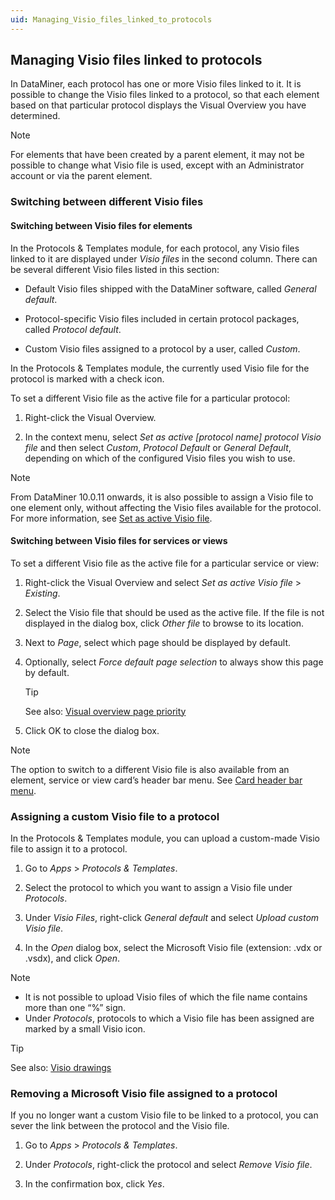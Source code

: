 ```yaml
---
uid: Managing_Visio_files_linked_to_protocols
---
```


## Managing Visio files linked to protocols

In DataMiner, each protocol has one or more Visio files linked to it. It is possible to change the Visio files linked to a protocol, so that each element based on that particular protocol displays the Visual Overview you have determined.

> [!NOTE]
> For elements that have been created by a parent element, it may not be possible to change what Visio file is used, except with an Administrator account or via the parent element.

### Switching between different Visio files

#### Switching between Visio files for elements

In the Protocols & Templates module, for each protocol, any Visio files linked to it are displayed under *Visio files* in the second column. There can be several different Visio files listed in this section:

- Default Visio files shipped with the DataMiner software, called *General default*.

- Protocol-specific Visio files included in certain protocol packages, called *Protocol default*.

- Custom Visio files assigned to a protocol by a user, called *Custom*.

In the Protocols & Templates module, the currently used Visio file for the protocol is marked with a check icon.

To set a different Visio file as the active file for a particular protocol:

1. Right-click the Visual Overview.

2. In the context menu, select *Set as active \[protocol name\] protocol Visio file* and then select *Custom*, *Protocol Default* or *General Default*, depending on which of the configured Visio files you wish to use.

> [!NOTE]
> From DataMiner 10.0.11 onwards, it is also possible to assign a Visio file to one element only, without affecting the Visio files available for the protocol. For more information, see [Set as active Visio file](../visio/Editing_a_visual_overview_in_DataMiner_Cube.md#set-as-active-visio-file).

#### Switching between Visio files for services or views

To set a different Visio file as the active file for a particular service or view:

1. Right-click the Visual Overview and select *Set as active Visio file* > *Existing*.

2. Select the Visio file that should be used as the active file. If the file is not displayed in the dialog box, click *Other file* to browse to its location.

3. Next to *Page*, select which page should be displayed by default.

4. Optionally, select *Force default page selection* to always show this page by default.

    > [!TIP]
    > See also:
    > [Visual overview page priority](../visio/Visual_overview_page_priority.md)

5. Click OK to close the dialog box.

> [!NOTE]
> The option to switch to a different Visio file is also available from an element, service or view card’s header bar menu. See [Card header bar menu](../../part_1/GettingStarted/Working_with_cards_in_DataMiner_Cube.md#card-header-bar-menu).

### Assigning a custom Visio file to a protocol

In the Protocols & Templates module, you can upload a custom-made Visio file to assign it to a protocol.

1. Go to *Apps* > *Protocols & Templates*.

2. Select the protocol to which you want to assign a Visio file under *Protocols*.

3. Under *Visio Files*, right-click *General default* and select *Upload custom Visio file*.

4. In the *Open* dialog box, select the Microsoft Visio file (extension: .vdx or .vsdx), and click *Open*.

> [!NOTE]
> - It is not possible to upload Visio files of which the file name contains more than one “%” sign.
> - Under *Protocols*, protocols to which a Visio file has been assigned are marked by a small Visio icon.

> [!TIP]
> See also:
> [Visio drawings](../visio/visio.md#visio-drawings)

### Removing a Microsoft Visio file assigned to a protocol

If you no longer want a custom Visio file to be linked to a protocol, you can sever the link between the protocol and the Visio file.

1. Go to *Apps* > *Protocols & Templates*.

2. Under *Protocols*, right-click the protocol and select *Remove Visio file*.

3. In the confirmation box, click *Yes*.
